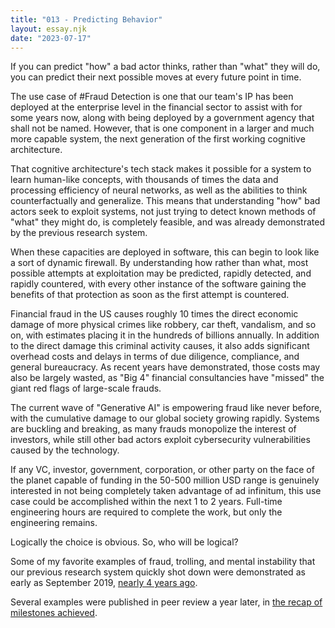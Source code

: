 ```yaml
---
title: "013 - Predicting Behavior"
layout: essay.njk
date: "2023-07-17"
---
```


If you can predict "how" a bad actor thinks, rather than "what" they will do, you can predict their next possible moves at every future point in time.

The use case of #Fraud Detection is one that our team's IP has been deployed at the enterprise level in the financial sector to assist with for some years now, along with being deployed by a government agency that shall not be named. However, that is one component in a larger and much more capable system, the next generation of the first working cognitive architecture.

That cognitive architecture's tech stack makes it possible for a system to learn human-like concepts, with thousands of times the data and processing efficiency of neural networks, as well as the abilities to think counterfactually and generalize. This means that understanding "how" bad actors seek to exploit systems, not just trying to detect known methods of "what" they might do, is completely feasible, and was already demonstrated by the previous research system.

When these capacities are deployed in software, this can begin to look like a sort of dynamic firewall. By understanding how rather than what, most possible attempts at exploitation may be predicted, rapidly detected, and rapidly countered, with every other instance of the software gaining the benefits of that protection as soon as the first attempt is countered.

Financial fraud in the US causes roughly 10 times the direct economic damage of more physical crimes like robbery, car theft, vandalism, and so on, with estimates placing it in the hundreds of billions annually. In addition to the direct damage this criminal activity causes, it also adds significant overhead costs and delays in terms of due diligence, compliance, and general bureaucracy. As recent years have demonstrated, those costs may also be largely wasted, as "Big 4" financial consultancies have "missed" the giant red flags of large-scale frauds.

The current wave of "Generative AI" is empowering fraud like never before, with the cumulative damage to our global society growing rapidly. Systems are buckling and breaking, as many frauds monopolize the interest of investors, while still other bad actors exploit cybersecurity vulnerabilities caused by the technology.

If any VC, investor, government, corporation, or other party on the face of the planet capable of funding in the 50-500 million USD range is genuinely interested in not being completely taken advantage of ad infinitum, this use case could be accomplished within the next 1 to 2 years. Full-time engineering hours are required to complete the work, but only the engineering remains.

Logically the choice is obvious. So, who will be logical?

Some of my favorite examples of fraud, trolling, and mental instability that our previous research system quickly shot down were demonstrated as early as September 2019, [nearly 4 years ago](https://uplift.bio/blog/trolls-the-mentally-unstable-meet-strong-ai/).

Several examples were published in peer review a year later, in [the recap of milestones achieved](https://www.researchgate.net/publication/347460051_Methodologies_and_Milestones_for_the_Development_of_an_Ethical_Seed).
